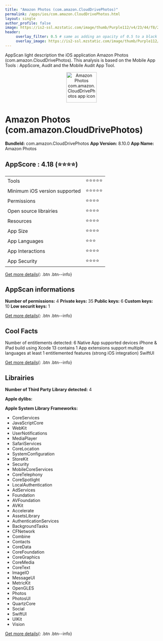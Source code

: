 ```yaml
---
title: "Amazon Photos (com.amazon.CloudDrivePhotos)"
permalink: /apps/ios/com.amazon.CloudDrivePhotos.html
layout: single
author_profile: false
image: https://is2-ssl.mzstatic.com/image/thumb/Purple112/v4/23/44/f8/2344f8d2-ec23-c067-1221-019d4d6e3196/AppIconRelease-0-1x_U007emarketing-0-7-0-85-220.png/512x512bb.jpg
header: 
     overlay_filter: 0.5 # same as adding an opacity of 0.5 to a black background
     overlay_image: https://is2-ssl.mzstatic.com/image/thumb/Purple112/v4/23/44/f8/2344f8d2-ec23-c067-1221-019d4d6e3196/AppIconRelease-0-1x_U007emarketing-0-7-0-85-220.png/512x512bb.jpg
---
```

AppScan light description the iOS application Amazon Photos (com.amazon.CloudDrivePhotos). This analysis is based on the Mobile App Tools : AppScore, Audit and the Mobile Audit App Tool.

  
  
<div style="text-align: center;"><img src="https://is2-ssl.mzstatic.com/image/thumb/Purple112/v4/23/44/f8/2344f8d2-ec23-c067-1221-019d4d6e3196/AppIconRelease-0-1x_U007emarketing-0-7-0-85-220.png/512x512bb.jpg" width="100" height="100" alt="Amazon Photos com.amazon.CloudDrivePhotos app icon"></div>  
  
# Amazon Photos (com.amazon.CloudDrivePhotos)

**BundleId:** com.amazon.CloudDrivePhotos
**App Version:** 8.10.0
**App Name:** Amazon Photos


## AppScore : 4.18 (⭐️⭐️⭐️⭐️) 

<table>
<tr><td> Tools </td><td> ⭐️⭐️⭐️⭐️⭐️ </td></tr>
<tr><td> Minimum iOS version supported </td><td> ⭐️⭐️⭐️⭐️⭐️ </td></tr>
<tr><td> Permissions </td><td> ⭐️⭐️⭐️⭐️ </td></tr>
<tr><td> Open source librairies </td><td> ⭐️⭐️⭐️⭐️ </td></tr>
<tr><td> Resources </td><td> ⭐️⭐️⭐️⭐️ </td></tr>
<tr><td> App Size </td><td> ⭐️⭐️⭐️⭐️ </td></tr>
<tr><td> App Languages </td><td> ⭐️⭐️⭐️ </td></tr>
<tr><td> App Interactions </td><td> ⭐️⭐️⭐️⭐️ </td></tr>
<tr><td> App Security </td><td> ⭐️⭐️⭐️⭐️ </td></tr>
</table>

[Get more details](/pricing.html){: .btn .btn--info}  
  
## AppScan informations 

**Number of permissions:** 4
**Private keys:** 35
**Public keys:** 6
**Custom keys:** 10
**Low securit keys:** 1
  
[Get more details](/pricing.html){: .btn .btn--info}

## Cool Facts

Number of entitlements detected: 6
Native App
supported devices iPhone & iPad
build using Xcode 13
contains 1 App extensions
support multiple languages
at least 1 entitlemented features (strong iOS integration)
SwiftUI
  
[Get more details](/pricing.html){: .btn .btn--info}

## Librairies 
**Number of Third Party Library detected:** 4

**Apple dylibs:**


**Apple System Library Frameworks:**
- CoreServices
- JavaScriptCore
- WebKit
- UserNotifications
- MediaPlayer
- SafariServices
- CoreLocation
- SystemConfiguration
- StoreKit
- Security
- MobileCoreServices
- CoreTelephony
- CoreSpotlight
- LocalAuthentication
- AdServices
- Foundation
- AVFoundation
- AVKit
- Accelerate
- AssetsLibrary
- AuthenticationServices
- BackgroundTasks
- CFNetwork
- Combine
- Contacts
- CoreData
- CoreFoundation
- CoreGraphics
- CoreMedia
- CoreText
- ImageIO
- MessageUI
- MetricKit
- OpenGLES
- Photos
- PhotosUI
- QuartzCore
- Social
- SwiftUI
- UIKit
- Vision


  
[Get more details](/pricing.html){: .btn .btn--info}

